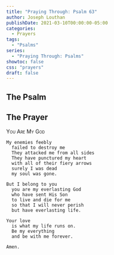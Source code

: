 ```yaml
---
title: "Praying Through: Psalm 63"
author: Joseph Louthan
publishDate: 2021-03-10T00:00:00-05:00
categories:
  - Prayers
tags:
  - "Psalms"
series:
  - "Praying Through: Psalms"
showtoc: false
css: "prayers"
draft: false
---
```

## The Psalm


## The Prayer

<div style="font-variant: small-caps;">
You Are My God
</div>

```text
My enemies feebly
  failed to destroy me
  They attacked me from all sides
  They have punctured my heart 
  with all of their fiery arrows
  surely I was dead
  my soul was gone.

But I belong to you
  you are my everlasting God
  who have sent His Son
  to live and die for me
  so that I will never perish
  but have everlasting life.

Your love
  is what my life runs on.
  Be my everything
  and be with me forever.

Amen.
```
